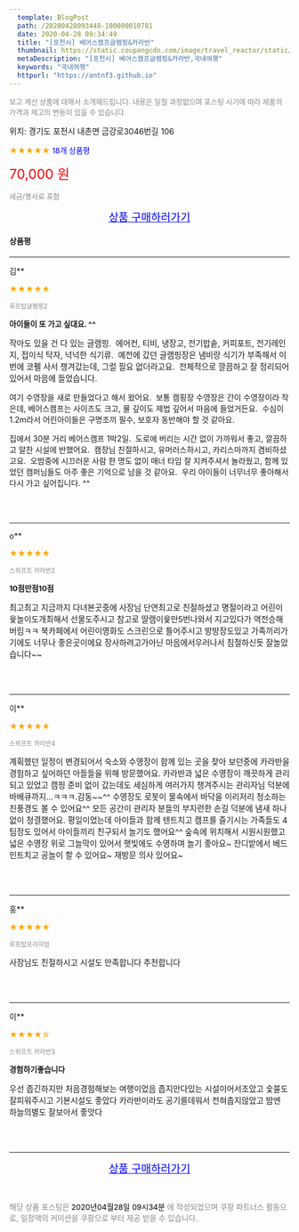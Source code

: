```yaml
---
  template: BlogPost
  path: /20200428093448-100000010781
  date: 2020-04-28 09:34:49
  title: "[포천시] 베어스캠프글램핑&카라반"
  thumbnail: https://static.coupangcdn.com/image/travel_reactor/static/booking/image/pension/ddnayo/873b03ed-c8bd-4cc2-bfb1-baa950347c22.jpg
  metaDescription: "[포천시] 베어스캠프글램핑&카라반,국내여행"
  keywords: "국내여행"
  httpurl: "https://antnf3.github.io"
---
```

  
<span style="color: #888;font-size:0.8rem">보고 계신 상품에 대해서 소개해드립니다.
내용은 일절 과장없으며 포스팅 시기에 따라 제품의 가격과 재고의 변동이 있을 수 있습니다.</span>
  
<span style="font-size: 0.9rem;">위치: 경기도 포천시 내촌면 금강로3046번길 106</span>
  
<span style="color: orange;">★★★★★</span> <span style="color: blue;font-size: 0.85rem;">18개 상품평</span>
  
<span style="color: red;font-size: 1.5rem;">70,000 원</span>
  
<span style="color: #888;font-size:0.8rem">세금/봉사료 포함</span>





<p align="center"><a href="http://me2.do/FPaDSkL0" style="font-size: 1.2rem; color: blue;">상품 구매하러가기</a></p>

#### 상품평
  
---
  
김**
    
<span style="color: orange;">★★★★★</span>
    
<span style="color: #888;font-size:0.7rem">루프탑글램핑2</span>
    
<span style="font-size:0.85rem">**아이들이 또 가고 싶대요. ^^**</span>
    
<span style="font-size: 0.9rem;">작아도 있을 건 다 있는 글램핑. 
에어컨, 티비, 냉장고, 전기밥솥, 커피포트, 전기레인지, 접이식 탁자, 넉넉한 식기류. 
예전에 갔던 글램핑장은 냄비랑 식기가 부족해서 이번에 코펠 사서 챙겨갔는데, 그럴 필요 없더라고요. 
전체적으로 깔끔하고 잘 정리되어 있어서 마음에 들었습니다. 

여기 수영장을 새로 만들었다고 해서 왔어요. 
보통 캠핑장 수영장은 간이 수영장이라 작은데, 베어스캠프는 사이즈도 크고, 물 깊이도 제법 깊어서 마음에 들었거든요. 
수심이 1.2m라서 어린아이들은 구명조끼 필수, 보호자 동반해야 할 것 같아요. 

집에서 30분 거리 베어스캠프 1박2일. 
도로에 버리는 시간 없이 가까워서 좋고, 깔끔하고 알찬 시설에 반했어요. 
캠장님 친절하시고, 유머러스하시고, 카리스마까지 겸비하셨고요. 
오밤중에 시끄러운 사람 한 명도 없이 매너 타임 잘 지켜주셔서 놀라웠고, 함께 있었던 캠퍼님들도 아주 좋은 기억으로 남을 것 같아요. 
우리 아이들이 너무너무 좋아해서 다시 가고 싶어집니다. ^^ </span>
    
<br>
<br>

---
  
o**
    
<span style="color: orange;">★★★★★</span>
    
<span style="color: #888;font-size:0.7rem">스위프트 카라반2</span>
    
<span style="font-size:0.85rem">**10점만점10점**</span>
    
<span style="font-size: 0.9rem;">최고최고  지금까지 다녀본곳중에 사장님 단연최고로 친절하셨고
명절이라고 어린이윷놀이도개최해서 선물도주시고 참고로 딸램이윷만5번나와서 지고있다가 역전승해버림ㅋㅋ
북카페에서 어린이영화도 스크린으로 틀어주시고 방방장도있고
가족끼리가기에도 너무나 좋은곳이에요 장사하려고가아닌 마음에서우러나서 침절하신듯 
잘놀았습니다~~</span>
    
<br>
<br>

---
  
이**
    
<span style="color: orange;">★★★★★</span>
    
<span style="color: #888;font-size:0.7rem">스위프트 카라반4</span>
    

    
<span style="font-size: 0.9rem;">계획했던 일정이  변경되어서 숙소와 수영장이 함께 있는 곳을 찾아 보던중에 카라반을 경험하고 싶어하던 아들들을 위해 방문했어요. 카라반과 넓은 수영장이 깨끗하게 관리되고 있었고 캠핑 준비 없이 갔는데도 세심하게 여러가지 챙겨주시는 관리자님 덕분에 바베큐까지...ㅋㅋㅋ.감동~~^^
수영장도 로봇이 물속에서 바닥을 이리저리 청소하는  진풍경도 볼 수 있어요^^ 모든 공간이 관리자 분들의 부지런한 손길 덕분에 냄새 하나 없이 청결했어요. 평일이었는데 아이들과 함께 텐트치고 캠프를 즐기시는  가족들도 4팀정도 있어서 아이들끼리 친구되서 놀기도 했어요^^ 숲속에 위치해서 시원시원했고 넓은 수영장 위로 그늘막이 있어서 햇빛에도 수영하며 놀기 좋아요~  잔디밭에서 베드민트치고 공놀이 할 수 있어요~ 재방문 의사 있어요~</span>
    
<br>
<br>

---
  
홍**
    
<span style="color: orange;">★★★★★</span>
    
<span style="color: #888;font-size:0.7rem">루프탑프리미엄</span>
    

    
<span style="font-size: 0.9rem;">사장님도 친절하시고 시설도 만족합니다
추천합니다</span>
    
<br>
<br>

---
  
이**
    
<span style="color: orange;">★★★★☆</span>
    
<span style="color: #888;font-size:0.7rem">스위프트 카라반3</span>
    
<span style="font-size:0.85rem">**경험하기좋습니다**</span>
    
<span style="font-size: 0.9rem;">우선 좁긴하지만 처음경험해보는 여행이었음
좁지만다있는 시설이어서조았고 숯불도잘피워주시고 기본시설도 좋았다
카라반이라도 공기를데워서  전혀춥지않았고
밤엔 하늘의별도 잘보아서 좋앗다</span>
    
<br>
<br>


  
---
  
<p align="center"><a href="http://me2.do/FPaDSkL0" style="font-size: 1.2rem; color: blue;">상품 구매하러가기</a></p>
  
<br>
  
<span style="font-size: 0.85rem; color: #888;">해당 상품 포스팅은 <span style="color: #000;"> 2020년04월28일 09시34분 </span> 에 작성되었으며 쿠팡 파트너스 활동으로, 일정액의 커미션을 쿠팡으로 부터 제공 받을 수 있습니다.</span>